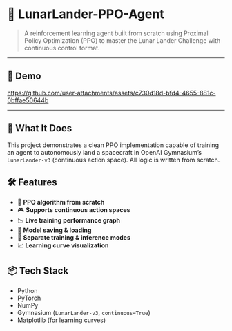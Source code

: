 # 🚀 LunarLander-PPO-Agent

> A reinforcement learning agent built from scratch using Proximal Policy Optimization (PPO) to master the Lunar Lander Challenge with continuous control format.

---

## 🎥 Demo  


https://github.com/user-attachments/assets/c730d18d-bfd4-4655-881c-0bffae50644b


---

## 🧠 What It Does
This project demonstrates a clean PPO implementation capable of training an agent to autonomously land a spacecraft in OpenAI Gymnasium’s `LunarLander-v3` (continuous action space). All logic is written from scratch.

## 🛠️ Features
- 🔁 **PPO algorithm from scratch**
- 🎮 **Supports continuous action spaces**
- 📉 **Live training performance graph**
- 💾 **Model saving & loading**
- 🧪 **Separate training & inference modes**
- 📈 **Learning curve visualization**

## 📦 Tech Stack
- Python
- PyTorch
- NumPy
- Gymnasium (`LunarLander-v3`, `continuous=True`)
- Matplotlib (for learning curves)
